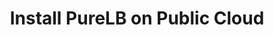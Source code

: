 ---
title: "Install PureLB on Public Cloud"
description: "Describe Operation"
weight: 35
hide: toc, nextpage
---